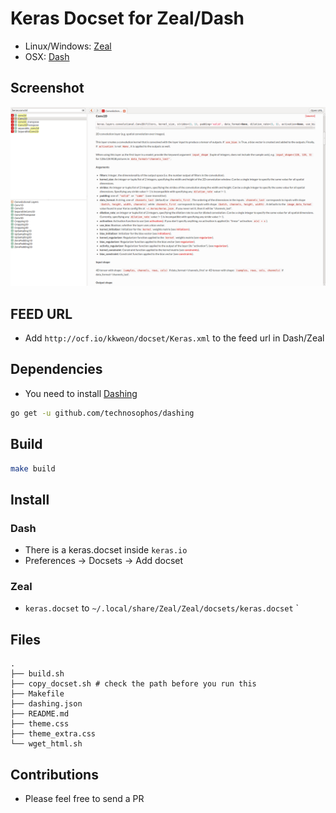 # Keras Docset for Zeal/Dash
* Linux/Windows: [Zeal](https://zealdocs.org/)
* OSX: [Dash](https://kapeli.com/dash)

## Screenshot
![zeal](assets/keras.dense.zeal.png)

## FEED URL
* Add `http://ocf.io/kkweon/docset/Keras.xml` to the feed url in Dash/Zeal

## Dependencies
* You need to install [Dashing](https://github.com/technosophos/dashing)

```bash
go get -u github.com/technosophos/dashing
```

## Build
```bash
make build
```

## Install
### Dash
- There is a keras.docset inside `keras.io`
- Preferences -> Docsets -> Add docset

### Zeal
- `keras.docset` to `~/.local/share/Zeal/Zeal/docsets/keras.docset`
`

## Files
```text
.
├── build.sh
├── copy_docset.sh # check the path before you run this
├── Makefile
├── dashing.json
├── README.md
├── theme.css
├── theme_extra.css
└── wget_html.sh
```

## Contributions
* Please feel free to send a PR
